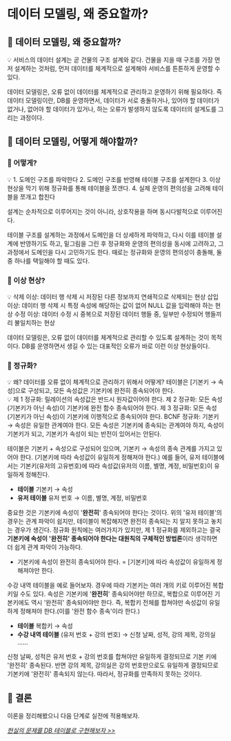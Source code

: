 # 데이터 모델링, 왜 중요할까?

## 🧐 데이터 모델링, 왜 중요할까?

<aside>
💡 서비스의 데이터 설계는 곧 건물의 구조 설계와 같다. 건물을 지을 때 구조를 가장 먼저 설계하는 것처럼, 먼저 데이터를 체계적으로 설계해야 서비스를 튼튼하게 운영할 수 있다.

</aside>

데이터 모델링은, 오류 없이 데이터를 체계적으로 관리하고 운영하기 위해 필요하다. 즉 데이터 모델링이란, DB를 운영하면서, 데이터가 서로 충돌하거나, 있어야 할 데이터가 없거나, 없어야 할 데이터가 있거나, 하는 오류가 발생하지 않도록 데이터의 설계도를 그리는 과정이다.

## 🧐 데이터 모델링, 어떻게 해야할까?

### 🤔 어떻게?

<aside>
💡 1. 도메인 구조를 파악한다
2. 도메인 구조를 반영해 테이블 구조를 설계한다
3. 이상 현상을 막기 위해 정규화를 통해 테이블을 쪼갠다.
4. 실제 운영의 편의성을 고려해 테이블을 쪼개고 합친다

</aside>

설계는 순차적으로 이루어지는 것이 아니라, 상호작용을 하며 동시다발적으로 이루어진다.

테이블 구조를 설계하는 과정에서 도메인을 더 상세하게 파악하고, 다시 이를 테이블 설계에 반영하기도 하고, 밑그림을 그린 후 정규화와 운영의 편의성을 동시에 고려하고, 그 과정에서 도메인을 다시 고민하기도 한다. 때로는 정규화와 운영의 편의성이 충돌해, 둘 중 하나를 택일해야 할 때도 있다.

### 🤔 이상 현상?

<aside>
💡 삭제 이상: 데이터 행 삭제 시 저장된 다른 정보까지 연쇄적으로 삭제되는 현상
삽입 이상: 데이터 행 삭제 시 특정 속성에 해당하는 값이 없어 NULL 값을 입력해야 하는 현상
수정 이상: 데이터 수정 시 중복으로 저장된 데이터 행들 중, 일부만 수정되어 행들끼리 불일치하는 현상

</aside>

데이터 모델링은, 오류 없이 데이터를 체계적으로 관리할 수 있도록 설계하는 것이 목적이다. DB를 운영하면서 생길 수 있는 대표적인 오류가 바로 이런 이상 현상들이다.

### 🤔 정규화?

<aside>
💡 왜? 데이터를 오류 없이 체계적으로 관리하기 위해서
어떻게? 테이블은 [기본키 → 속성]으로 구성되고, 모든 속성값은 기본키에 완전히 종속되어야 한다.

</aside>

<aside>
💡 제 1 정규화: 릴레이션의 속성값은 반드시 원자값이어야 한다.
제 2 정규화: 모든 속성(기본키가 아닌 속성)이 기본키에 완전 함수 종속되어야 한다.
제 3 정규화: 모든 속성(기본키가 아닌 속성)이 기본키에 이행적으로 종속되어야 한다.
BCNF 정규화: 기본키 → 속성은 유일한 관계여야 한다. 모든 속성은 기본키에 종속되는 관계여야 하지, 속성이 기본키가 되고, 기본키가 속성이 되는 반전이 있어서는 안된다.

</aside>

테이블은 기본키 + 속성으로 구성되어 있으며, 기본키 → 속성의 종속 관계를 가지고 있어야 한다. (기본키에 따라 속성값이 유일하게 정해져야 한다.) 예를 들어, 유저 테이블에서는 기본키(유저의 고유번호)에 따라 속성값(유저의 이름, 별명, 계정, 비밀번호)이 유일하게 정해진다.

- **테이블** 기본키 → 속성
- **유저 테이블** 유저 번호 → 이름, 별명, 계정, 비밀번호

중요한 것은 기본키에 속성이 '**완전히**' 종속되어야 한다는 것이다. 위의 '유저 테이블'의 경우는 관계 파악이 쉽지만, 테이블이 복잡해지면 완전히 종속되는 지 알지 못하고 놓치는 경우가 생긴다. 정규화 원칙에는 여러가지가 있지만, 제 1 정규화를 제외하고는 결국 **기본키에 속성이 '완전히' 종속되어야 한다는 대원칙의 구체적인 방법론**이라 생각하면 더 쉽게 관계 파악이 가능하다.

- 기본키에 속성이 완전히 종속되어야 한다.
  = [기본키]에 따라 속성값이 유일하게 정해져야만 한다.

수강 내역 테이블을 예로 들어보자. 경우에 따라 기본키는 여러 개의 키로 이루어진 복합키일 수도 있다. 속성은 기본키에 '**완전히**' 종속되어야만 하므로, 복합으로 이루어진 기본키에도 역시 '완전히' 종속되어야만 한다. 즉, 복합키 전체를 합쳐야만 속성값이 유일하게 정해져야 한다.(이를 '완전 함수 종속'이라 한다.)

- **테이블** 복합키 → 속성
- **수강 내역 테이블** (유저 번호 + 강의 번호) → 신청 날짜, 성적, 강의 제목, 강의실 ......

신청 날짜, 성적은 유저 번호 + 강의 번호를 합쳐야만 유일하게 결정되므로 기본 키에 '완전히' 종속된다. 반면 강의 제목, 강의실은 강의 번호만으로도 유일하게 결정되므로 기본키에 '완전히' 종속되지 않는다. 따라서, 정규화를 만족하지 못하는 것이다.

## 🙌 결론

이론을 정리해봤으니 다음 단계로 실전에 적용해보자.

[_현실의 문제를 DB 테이블로 구현해보자 >>_](https://www.notion.so/508494d333bb4b1ea9e12f92478ea082?pvs=21)
